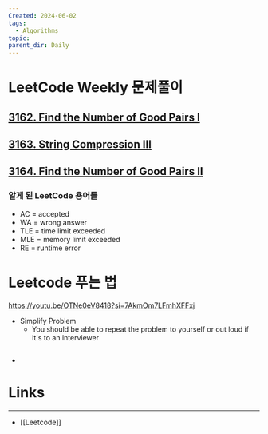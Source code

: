 ```yaml
---
Created: 2024-06-02
tags:
  - Algorithms
topic: 
parent_dir: Daily
---
```

# LeetCode Weekly 문제풀이
## [3162. Find the Number of Good Pairs I](https://leetcode.com/problems/find-the-number-of-good-pairs-i/)
## [3163. String Compression III](https://leetcode.com/problems/string-compression-iii/)
## [3164. Find the Number of Good Pairs II](https://leetcode.com/problems/find-the-number-of-good-pairs-ii/)

### 알게 된 LeetCode 용어들
- AC = accepted
- WA = wrong answer
- TLE = time limit exceeded
- MLE = memory limit exceeded
- RE = runtime error
  
# Leetcode 푸는 법
https://youtu.be/OTNe0eV8418?si=7AkmOm7LFmhXFFxj
- Simplify Problem
	- You should be able to repeat the problem to yourself or out loud if it's to an interviewer
	```
	```
- 
# Links
-----
- [[Leetcode]]



